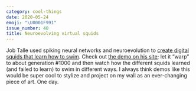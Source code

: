 ```yaml
---
category: cool-things
date: 2020-05-24
emoji: "\U0001F991"
issue_number: 40
title: Neuroevolving virtual squids
---
```


Job Talle used spiking neural networks and neuroevolution to [create digital squids that learn how to swim](https://jobtalle.com/neuroevolution_in_squids.html?utm_campaign=Dynamically%20Typed&utm_medium=email&utm_source=Revue%20newsletter).
Check out [the demo on his site](https://jobtalle.com/Cephalopods/?utm_campaign=Dynamically%20Typed&utm_medium=email&utm_source=Revue%20newsletter); let it “warp” to about generation #1000 and then watch how the different squids learned (and failed to learn) to swim in different ways.
I always think demos like this would be super cool to stylize and project on my wall as an ever-changing piece of art.
One day.